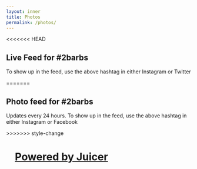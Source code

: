 ```yaml
---
layout: inner
title: Photos
permalink: /photos/
---
```

<<<<<<< HEAD

<div class="feed">
    <h2>Live Feed for #2barbs</h2>
    <p>To show up in the feed, use the above hashtag in either Instagram or Twitter</p>
=======
<div class="col-md-10 col-md-offset-1">
    <h2>Photo feed for #2barbs</h2>
    <p>Updates every 24 hours. To show up in the feed, use the above hashtag in either Instagram or Facebook</p>
</div>
<div class="col-md-12 feed">
>>>>>>> style-change
    <script src="//assets.juicer.io/embed.js" type="text/javascript"></script>
    <link href="//assets.juicer.io/embed.css" media="all" rel="stylesheet" type="text/css" />
    <ul class="juicer-feed" data-feed-id="2barbs"><h1 class="referral"><a href="https://www.juicer.io">Powered by Juicer</a></h1></ul>
</div>